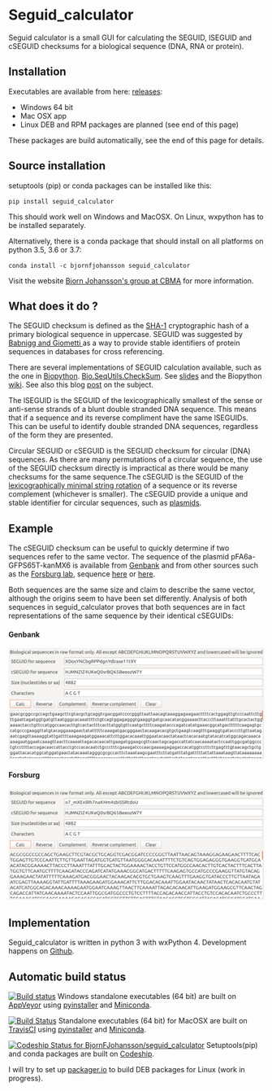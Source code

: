 # Seguid_calculator

Seguid calculator is a small GUI for calculating the SEGUID, lSEGUID and cSEGUID checksums for a 
biological sequence (DNA, RNA or protein).

## Installation

Executables are available from here: [releases](https://github.com/BjornFJohansson/seguid_calculator/releases):

* Windows 64 bit
* Mac OSX app
* Linux DEB and RPM packages are planned (see end of this page)

These packages are build automatically, see the end of this page  for details.

## Source installation 

setuptools (pip) or conda packages can be installed like this:

    pip install seguid_calculator 

This should work well on Windows and MacOSX. On Linux, wxpython has to be installed separately.

Alternatively, there is a conda package that should install on all platforms on python 3.5, 3.6 or 3.7:

    conda install -c bjornfjohansson seguid_calculator

Visit the website [Bjorn Johansson's group at CBMA](https://metabolicengineeringgroupcbma.github.io/) for more information.

## What does it do ?

The SEGUID checksum is defined as the [SHA-1](http://en.wikipedia.org/wiki/SHA-1) cryptographic hash of a 
primary biological sequence in uppercase. SEGUID was suggested by [Babnigg and Giometti ](http://www.ncbi.nlm.nih.gov/pubmed/16858731) 
as a way to provide stable identifiers of protein sequences in databases for cross referencing.

There are several implementations of SEGUID calculation available, such as the one in [Biopython](http://biopython.org/wiki/Main_Page).
[Bio.SeqUtils.CheckSum](http://biopython.org/DIST/docs/api/Bio.SeqUtils.CheckSum-module.html). 
See [slides](http://precedings.nature.com/documents/278/version/1) and the Biopython 
[wiki](http://www.biopython.org/wiki/SeqIO#Using_the_SEGUID_checksum). 
See also this blog [post](http://wiki.christophchamp.com/index.php/SEGUID) on the subject.

The lSEGUID is the SEGUID of the lexicographically smallest of the sense or anti-sense strands of a blunt double stranded DNA sequence. This means
that if a sequence and its reverse compliment have the same lSEGUIDs. This can be useful to identify double stranded DNA sequences, 
regardless of the form they are presented. 

Circular SEGUID or cSEGUID is the SEGUID checksum for circular (DNA) sequences. As there are many permutations 
of a circular sequence, the use of the SEGUID checksum directly is impractical as there would be many checksums for the 
same sequence.The cSEGUID is the SEGUID of the [lexicographically minimal string rotation](http://en.wikipedia.org/wiki/Lexicographically_minimal_string_rotation) 
of a sequence or its reverse complement (whichever is smaller). 
The cSEGUID provide a unique and stable identifier for circular sequences, such as [plasmids](http://en.wikipedia.org/wiki/Plasmid).

## Example

The cSEGUID checksum can be useful to quickly determine if two sequences refer to the same vector. 
The sequence of the plasmid pFA6a-GFPS65T-kanMX6 is available from [Genbank](http://www.ncbi.nlm.nih.gov/nuccore/AJ002682) 
and from other sources such as the [Forsburg lab](http://www-bcf.usc.edu/~forsburg/), sequence [here](http://www-bcf.usc.edu/~forsburg/GFPS65T.html) or [here](https://gist.github.com/BjornFJohansson/d394362134338d5f1ff0).

Both sequences are the same size and claim to describe the same vector, although the origins seem to have been set differently. 
Analysis of both sequences in seguid_calculator proves that both sequences are in fact representations of the same sequence 
by their identical cSEGUIDs:

#### Genbank

![alt text](https://raw.githubusercontent.com/BjornFJohansson/seguid_calculator/master/genbank.png "seguid_calculator") 

#### Forsburg

![alt text](https://raw.githubusercontent.com/BjornFJohansson/seguid_calculator/master/forsburg.png "seguid_calculator")

## Implementation

Seguid_calculator is written in python 3 with wxPython 4. 
Development happens on [Github](https://github.com/BjornFJohansson/seguid_calculator).

## Automatic build status

[![Build status](https://ci.appveyor.com/api/projects/status/0bd4f7fi3g0m0itp?svg=true)](https://ci.appveyor.com/project/BjornFJohansson/seguid-calculator)
Windows standalone executables  (64 bit) are built on [AppVeyor](https://ci.appveyor.com/project/BjornFJohansson/seguid-calculator) 
using [pyinstaller](http://www.pyinstaller.org/) and [Miniconda](http://conda.pydata.org/miniconda.html).

[![Build Status](https://travis-ci.org/BjornFJohansson/seguid_calculator.svg?branch=master)](https://travis-ci.org/BjornFJohansson/seguid_calculator)
Standalone executables (64 bit) for MacOSX are built on [TravisCI](https://travis-ci.org/BjornFJohansson/seguid_calculator) 
using [pyinstaller](http://www.pyinstaller.org/) and [Miniconda](http://conda.pydata.org/miniconda.html).

[![Codeship Status for BjornFJohansson/seguid_calculator](https://app.codeship.com/projects/4bccdc20-f595-0136-22fb-26920c14f333/status?branch=master)](https://app.codeship.com/projects/320884)
Setuptools(pip) and conda packages are built on [Codeship](https://codeship.com/).

I will try to set up [packager.io](https://packager.io/gh/BjornFJohansson/seguid_calculator) 
to build DEB packages for Linux (work in progress).





